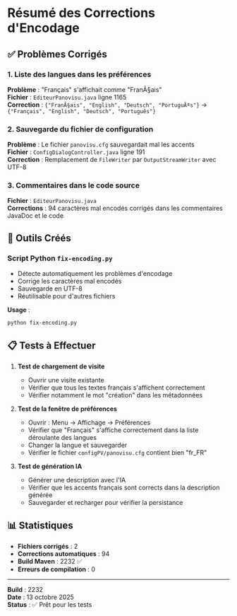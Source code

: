 # Résumé des Corrections d'Encodage

## ✅ Problèmes Corrigés

### 1. Liste des langues dans les préférences
**Problème** : "Français" s'affichait comme "FranÃ§ais"  
**Fichier** : `EditeurPanovisu.java` ligne 1165  
**Correction** : `{"FranÃ§ais", "English", "Deutsch", "PortuguÃªs"}` → `{"Français", "English", "Deutsch", "Português"}`

### 2. Sauvegarde du fichier de configuration
**Problème** : Le fichier `panovisu.cfg` sauvegardait mal les accents  
**Fichier** : `ConfigDialogController.java` ligne 191  
**Correction** : Remplacement de `FileWriter` par `OutputStreamWriter` avec UTF-8

### 3. Commentaires dans le code source
**Fichier** : `EditeurPanovisu.java`  
**Corrections** : 94 caractères mal encodés corrigés dans les commentaires JavaDoc et le code

## 🔧 Outils Créés

### Script Python `fix-encoding.py`
- Détecte automatiquement les problèmes d'encodage
- Corrige les caractères mal encodés
- Sauvegarde en UTF-8
- Réutilisable pour d'autres fichiers

**Usage** :
```bash
python fix-encoding.py
```

## 📋 Tests à Effectuer

1. **Test de chargement de visite**
   - Ouvrir une visite existante
   - Vérifier que tous les textes français s'affichent correctement
   - Vérifier notamment le mot "création" dans les métadonnées

2. **Test de la fenêtre de préférences**
   - Ouvrir : Menu → Affichage → Préférences
   - Vérifier que "Français" s'affiche correctement dans la liste déroulante des langues
   - Changer la langue et sauvegarder
   - Vérifier le fichier `configPV/panovisu.cfg` contient bien "fr_FR"

3. **Test de génération IA**
   - Générer une description avec l'IA
   - Vérifier que les accents français sont corrects dans la description générée
   - Sauvegarder et recharger pour vérifier la persistance

## 📊 Statistiques

- **Fichiers corrigés** : 2
- **Corrections automatiques** : 94
- **Build Maven** : 2232 ✅
- **Erreurs de compilation** : 0

---
**Build** : 2232  
**Date** : 13 octobre 2025  
**Status** : ✅ Prêt pour les tests

